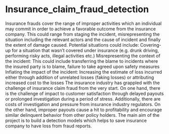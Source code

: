 # Insurance_claim_fraud_detection
Insurance frauds cover the range of improper activities which an individual may commit in order to achieve a favorable outcome from the insurance company. This could range from staging the incident, misrepresenting the situation including the relevant actors and the cause of incident and finally the extent of damage caused.
Potential situations could include:
Covering-up for a situation that wasn’t covered under insurance (e.g. drunk driving, performing risky acts, illegal activities etc.)
Misrepresenting the context of the incident: This could include transferring the blame to incidents where the insured party is to blame, failure to take agreed upon safety measures
Infiating the impact of the incident: Increasing the estimate of loss incurred either through addition of unrelated losses (faking losses) or attributing increased cost to the losses
The insurance industry has grappled with the challenge of insurance claim fraud from the very start. On one hand, there is the challenge of impact to customer satisfaction through delayed payouts or prolonged investigation during a period of stress. Additionally, there are costs of investigation and pressure from insurance industry regulators. On the other hand, improper payouts cause a hit to profitability and encourage similar delinquent behavior from other policy holders.
The main aim of the project is to build a detection models which helps to save insurance company to have loss from fraud reports. 

